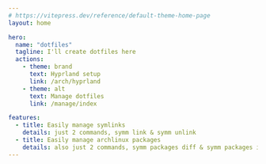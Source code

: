 ```yaml
---
# https://vitepress.dev/reference/default-theme-home-page
layout: home

hero:
  name: "dotfiles"
  tagline: I'll create dotfiles here
  actions:
    - theme: brand
      text: Hyprland setup
      link: /arch/hyprland
    - theme: alt
      text: Manage dotfiles
      link: /manage/index

features:
  - title: Easily manage symlinks
    details: just 2 commands, symm link & symm unlink
  - title: Easily manage archlinux packages
    details: also just 2 commands, symm packages diff & symm packages install
---
```

